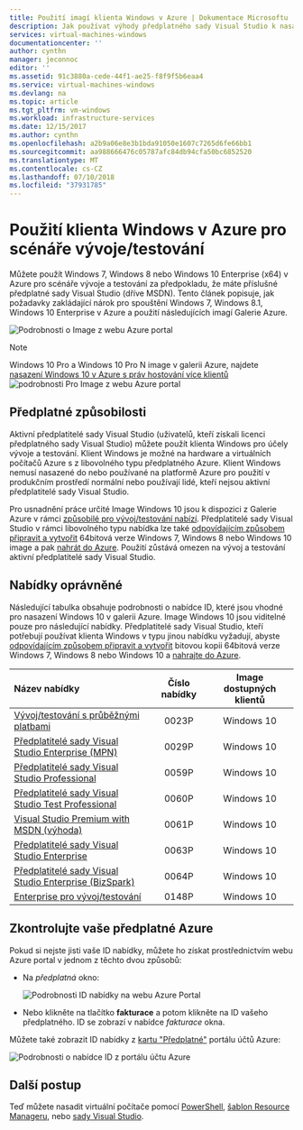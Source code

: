 ```yaml
---
title: Použití imagí klienta Windows v Azure | Dokumentace Microsoftu
description: Jak používat výhody předplatného sady Visual Studio k nasazení Windows 7, Windows 8 nebo Windows 10 v Azure pro scénáře vývoje/testování
services: virtual-machines-windows
documentationcenter: ''
author: cynthn
manager: jeconnoc
editor: ''
ms.assetid: 91c3880a-cede-44f1-ae25-f8f9f5b6eaa4
ms.service: virtual-machines-windows
ms.devlang: na
ms.topic: article
ms.tgt_pltfrm: vm-windows
ms.workload: infrastructure-services
ms.date: 12/15/2017
ms.author: cynthn
ms.openlocfilehash: a2b9a06e8e3b1bda91050e1607c7265d6fe66bb1
ms.sourcegitcommit: aa988666476c05787afc84db94cfa50bc6852520
ms.translationtype: MT
ms.contentlocale: cs-CZ
ms.lasthandoff: 07/10/2018
ms.locfileid: "37931785"
---
```

# <a name="use-windows-client-in-azure-for-devtest-scenarios"></a>Použití klienta Windows v Azure pro scénáře vývoje/testování
Můžete použít Windows 7, Windows 8 nebo Windows 10 Enterprise (x64) v Azure pro scénáře vývoje a testování za předpokladu, že máte příslušné předplatné sady Visual Studio (dříve MSDN). Tento článek popisuje, jak požadavky zakládající nárok pro spouštění Windows 7, Windows 8.1, Windows 10 Enterprise v Azure a použití následujících imagí Galerie Azure.

![Podrobnosti o Image z webu Azure portal](./media/client-images/windows-client-msdn-images.png) 

> [!NOTE]
> Windows 10 Pro a Windows 10 Pro N image v galerii Azure, najdete [nasazení Windows 10 v Azure s práv hostování více klientů](windows-desktop-multitenant-hosting-deployment.md)
>![podrobnosti Pro Image z webu Azure portal](./media/client-images/windows-client-pro-images.png) 
>

## <a name="subscription-eligibility"></a>Předplatné způsobilosti
Aktivní předplatitelé sady Visual Studio (uživatelů, kteří získali licenci předplatného sady Visual Studio) můžete použít klienta Windows pro účely vývoje a testování. Klient Windows je možné na hardware a virtuálních počítačů Azure s z libovolného typu předplatného Azure. Klient Windows nemusí nasazené do nebo používané na platformě Azure pro použití v produkčním prostředí normální nebo používají lidé, kteří nejsou aktivní předplatitelé sady Visual Studio.

Pro usnadnění práce určité Image Windows 10 jsou k dispozici z Galerie Azure v rámci [způsobilé pro vývoj/testování nabízí](#eligible-offers). Předplatitelé sady Visual Studio v rámci libovolného typu nabídka lze také [odpovídajícím způsobem připravit a vytvořit](prepare-for-upload-vhd-image.md) 64bitová verze Windows 7, Windows 8 nebo Windows 10 image a pak [nahrát do Azure](upload-generalized-managed.md). Použití zůstává omezen na vývoj a testování aktivní předplatitelé sady Visual Studio.

## <a name="eligible-offers"></a>Nabídky oprávněné
Následující tabulka obsahuje podrobnosti o nabídce ID, které jsou vhodné pro nasazení Windows 10 v galerii Azure. Image Windows 10 jsou viditelné pouze pro následující nabídky. Předplatitelé sady Visual Studio, kteří potřebují používat klienta Windows v typu jinou nabídku vyžadují, abyste [odpovídajícím způsobem připravit a vytvořit](prepare-for-upload-vhd-image.md) bitovou kopii 64bitová verze Windows 7, Windows 8 nebo Windows 10 a [nahrajte do Azure](upload-generalized-managed.md).

| Název nabídky | Číslo nabídky | Image dostupných klientů |
|:--- |:---:|:---:|
| [Vývoj/testování s průběžnými platbami](https://azure.microsoft.com/offers/ms-azr-0023p/) |0023P |Windows 10 |
| [Předplatitelé sady Visual Studio Enterprise (MPN)](https://azure.microsoft.com/offers/ms-azr-0029p/) |0029P |Windows 10 |
| [Předplatitelé sady Visual Studio Professional](https://azure.microsoft.com/offers/ms-azr-0059p/) |0059P |Windows 10 |
| [Předplatitelé sady Visual Studio Test Professional](https://azure.microsoft.com/offers/ms-azr-0060p/) |0060P |Windows 10 |
| [Visual Studio Premium with MSDN (výhoda)](https://azure.microsoft.com/offers/ms-azr-0061p/) |0061P |Windows 10 |
| [Předplatitelé sady Visual Studio Enterprise](https://azure.microsoft.com/offers/ms-azr-0063p/) |0063P |Windows 10 |
| [Předplatitelé sady Visual Studio Enterprise (BizSpark)](https://azure.microsoft.com/offers/ms-azr-0064p/) |0064P |Windows 10 |
| [Enterprise pro vývoj/testování](https://azure.microsoft.com/en-us/offers/ms-azr-0148p/) |0148P |Windows 10 |

## <a name="check-your-azure-subscription"></a>Zkontrolujte vaše předplatné Azure
Pokud si nejste jisti vaše ID nabídky, můžete ho získat prostřednictvím webu Azure portal v jednom z těchto dvou způsobů:  

- Na *předplatná* okno:

  ![Podrobnosti ID nabídky na webu Azure Portal](./media/client-images/offer-id-azure-portal.png) 

- Nebo klikněte na tlačítko **fakturace** a potom klikněte na ID vašeho předplatného. ID se zobrazí v nabídce *fakturace* okna.

Můžete také zobrazit ID nabídky z [kartu "Předplatné"](http://account.windowsazure.com/Subscriptions) portálu účtů Azure:

![Podrobnosti o nabídce ID z portálu účtu Azure](./media/client-images/offer-id-azure-account-portal.png) 

## <a name="next-steps"></a>Další postup
Teď můžete nasadit virtuální počítače pomocí [PowerShell](quick-create-powershell.md), [šablon Resource Manageru](ps-template.md), nebo [sady Visual Studio](../../vs-azure-tools-resource-groups-deployment-projects-create-deploy.md).

